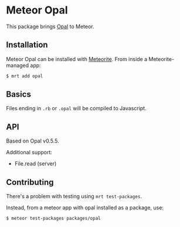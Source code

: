 # Meteor Opal

This package brings [Opal](http://opalrb.org/) to Meteor.

## Installation

Meteor Opal can be installed with [Meteorite](https://github.com/oortcloud/meteorite/). From inside a Meteorite-managed app:

``` sh
$ mrt add opal
```

## Basics

Files ending in `.rb` or `.opal` will be compiled to Javascript.

## API

Based on Opal v0.5.5.

Additional support:

* File.read (server)

## Contributing

There's a problem with testing using `mrt test-packages`.

Instead, from a meteor app with opal installed as a package, use:

``` sh
$ meteor test-packages packages/opal
```